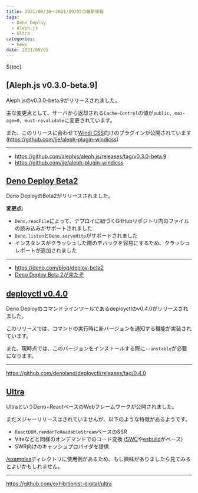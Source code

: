 ```yaml
---
title: 2021/08/30〜2021/09/05の最新情報
tags:
  - Deno Deploy
  - Aleph.js
  - Ultra
categories:
  - news
date: 2021/09/05
---
```


${toc}

## [Aleph.js v0.3.0-beta.9]

Aleph.jsのv0.3.0-beta.9がリリースされました。

主な変更点として、サーバから返却される`Cache-Control`の値が`public, max-age=0, must-revalidate`に変更されています。

また、このリリースに合わせて[Windi CSS](https://windicss.org/)向けのプラグインが公開されています (https://github.com/ije/aleph-plugin-windicss)

---

- https://github.com/alephjs/aleph.js/releases/tag/v0.3.0-beta.9
- https://github.com/ije/aleph-plugin-windicss

## [Deno Deploy Beta2](https://deno.com/blog/deploy-beta2)

Deno DeployのBeta2がリリースされました。

**変更点:**

- `Deno.readFile`によって、デプロイに紐づくGitHubリポジトリ内のファイルの読み込みがサポートされました
- `Deno.listen`と`Deno.serveHttp`がサポートされました
- インスタンスがクラッシュした際のデバッグを容易にするため、クラッシュレポートが追加されました

---

- https://deno.com/blog/deploy-beta2
- [Deno Deploy Beta 2が来たぞ](https://zenn.dev/kawarimidoll/articles/38d5c3d82e6882)

## [deployctl v0.4.0](https://github.com/denoland/deployctl/releases/tag/0.4.0)

Deno Deployのコマンドラインツールであるdeployctlのv0.4.0がリリースされました。

このリリースでは、コマンドの実行時に新バージョンを通知する機能が実装されています。

また、現時点では、このバージョンをインストールする際に`--unstable`が必要になります。

---

https://github.com/denoland/deployctl/releases/tag/0.4.0

## [Ultra](https://github.com/exhibitionist-digital/ultra)

UltraというDeno+ReactベースのWebフレームワークが公開されました。

まだメジャーリリースはされていませんが、以下のような特徴があるようです。

- `ReactDOM.renderToReadableStream`ベースのSSR
- Viteなどと同様のオンデマンドでのコード変換 ([SWC](https://swc.rs/)や[esbuild](https://github.com/evanw/esbuild)がベース)
- SWR向けのキャッシュプロパイダを提供

[/examples](https://github.com/exhibitionist-digital/ultra/tree/master/examples)ディレクトリに使用例があるため、もし興味がありましたら見てみるとよいかもしれません。

---

https://github.com/exhibitionist-digital/ultra
